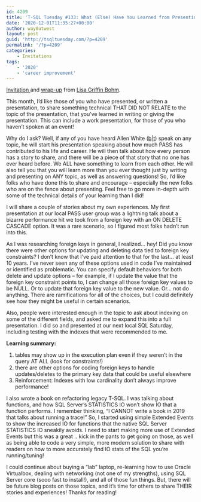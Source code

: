 ```yaml
---
id: 4209
title: 'T-SQL Tuesday #133: What (Else) Have You Learned from Presenting?'
date: '2020-12-01T11:35:27+00:00'
author: way0utwest
layout: post
guid: 'http://tsqltuesday.com/?p=4209'
permalink: '/?p=4209'
categories:
    - Invitations
tags:
    - '2020'
    - 'career improvement'
---
```


[Invitation ](https://lisagb.info/archives/77)and [wrap-up](https://lisagb.info/archives/80) from [Lisa Griffin Bohm](https://lisagb.info/).

This month, I’d like those of you who have presented, or written a presentation, to share something technical THAT DID NOT RELATE to the topic of the presentation, that you’ve learned in writing or giving the presentation. This can include a work presentation, for those of you who haven’t spoken at an event!

Why do I ask? Well, if any of you have heard Allen White ([b](http://blog.allenmwhite.com/)|[t](https://twitter.com/sqlrunr?lang=en)) speak on any topic, he will start his presentation speaking about how much PASS has contributed to his life and career. He will then talk about how every person has a story to share, and there will be a piece of that story that no one has ever heard before. We ALL have something to learn from each other. He will also tell you that you will learn more than you ever thought just by writing and presenting on ANY topic, as well as answering questions! So, I’d like folks who have done this to share and encourage – especially the new folks who are on the fence about presenting. Feel free to go more in-depth with some of the technical details of your learning than I did!

I will share a couple of stories about my own experiences. My first presentation at our local PASS user group was a lightning talk about a bizarre performance hit we took from a foreign key with an ON DELETE CASCADE option. It was a rare scenario, so I figured most folks hadn’t run into this.

As I was researching foreign keys in general, I realized… hey! Did you know there were other options for updating and deleting data tied to foreign key constraints? I don’t know that I’ve paid attention to that for the last… at least 10 years. I’ve never seen any of these options used in code I’ve maintained or identified as problematic. You can specify default behaviors for both delete and update options – for example, if I update the value that the foreign key constraint points to, I can change all those foreign key values to be NULL. Or to update that foreign key value to the new value. Or… not do anything. There are ramifications for all of the choices, but I could definitely see how they might be useful in certain scenarios.

Also, people were interested enough in the topic to ask about indexing on some of the different fields, and asked me to expand this into a full presentation. I did so and presented at our next local SQL Saturday, including testing with the indexes that were recommended to me.

**Learning summary:**

1. tables may show up in the execution plan even if they weren’t in the query AT ALL (look for constraints!)
2. there are other options for coding foreign keys to handle updates/deletes to the primary key data that could be useful elsewhere
3. Reinforcement: Indexes with low cardinality don’t always improve performance!

I also wrote a book on refactoring legacy T-SQL. I was talking about functions, and how SQL Server’s STATISTICS IO won’t show IO that a function performs. I remember thinking, “I CANNOT write a book in 2019 that talks about running a trace!” So, I started using simple Extended Events to show the increased IO for functions that the native SQL Server STATISTICS IO sneakily avoids. I need to start making more use of Extended Events but this was a great .. kick in the pants to get going on those, as well as being able to code a very simple, more modern solution to share with readers on how to more accurately find IO stats of the SQL you’re running/tuning!

I could continue about buying a “lab” laptop, re-learning how to use Oracle Virtualbox, dealing with networking (not one of my strengths), using SQL Server core (sooo fast to install!), and all of those fun things. But, there will be future blog posts on those topics, and it’s time for others to share THEIR stories and experiences! Thanks for reading!